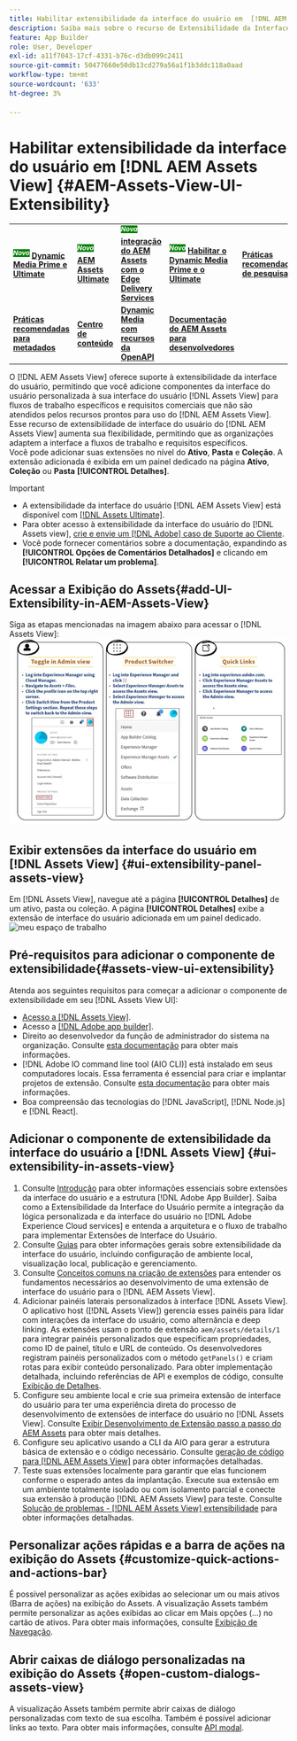 ```yaml
---
title: Habilitar extensibilidade da interface do usuário em  [!DNL AEM Assets View]
description: Saiba mais sobre o recurso de Extensibilidade da Interface do Usuário do  [!DNL AEM Assets View]. [!DNL AEM Assets View] A interface do usuário permite adicionar componentes de interface do usuário personalizados para atender a necessidades comerciais específicas.
feature: App Builder
role: User, Developer
exl-id: a11f7043-17cf-4331-b76c-d3db099c2411
source-git-commit: 50477660e50db13cd279a56a1f1b3ddc118a0aad
workflow-type: tm+mt
source-wordcount: '633'
ht-degree: 3%

---
```


# Habilitar extensibilidade da interface do usuário em [!DNL AEM Assets View] {#AEM-Assets-View-UI-Extensibility}

<table>
    <tr>
        <td>
            <sup style= "background-color:#008000; color:#FFFFFF; font-weight:bold"><i>Novo</i></sup> <a href="/help/assets/dynamic-media/dm-prime-ultimate.md"><b>Dynamic Media Prime e Ultimate</b></a>
        </td>
        <td>
            <sup style= "background-color:#008000; color:#FFFFFF; font-weight:bold"><i>Novo</i></sup> <a href="/help/assets/assets-ultimate-overview.md"><b>AEM Assets Ultimate</b></a>
        </td>
        <td>
            <sup style= "background-color:#008000; color:#FFFFFF; font-weight:bold"><i>Nova</i></sup> <a href="/help/assets/integrate-aem-assets-edge-delivery-services.md"><b>integração do AEM Assets com o Edge Delivery Services</b></a>
        </td>
          <td>
            <sup style= "background-color:#008000; color:#FFFFFF; font-weight:bold"><i>Novo</i></sup> <a href="/help/assets/dynamic-media/enable-dynamic-media-prime-and-ultimate.md"><b>Habilitar o Dynamic Media Prime e o Ultimate</b></a>
        </td>
        <td>
            <a href="/help/assets/search-best-practices.md"><b>Práticas recomendadas de pesquisa</b></a>
        </td>
    </tr>
    <tr>
        <td>
            <a href="/help/assets/metadata-best-practices.md"><b>Práticas recomendadas para metadados</b></a>
        </td>
        <td>
            <a href="/help/assets/product-overview.md"><b>Centro de conteúdo</b></a>
        </td>
        <td>
            <a href="/help/assets/dynamic-media-open-apis-overview.md"><b>Dynamic Media com recursos da OpenAPI</b></a>
        </td>
        <td>
            <a href="https://developer.adobe.com/experience-cloud/experience-manager-apis/"><b>Documentação do AEM Assets para desenvolvedores</b></a>
        </td>
    </tr>
</table>

O [!DNL AEM Assets View] oferece suporte à extensibilidade da interface do usuário, permitindo que você adicione componentes da interface do usuário personalizada à sua interface do usuário [!DNL Assets View] para fluxos de trabalho específicos e requisitos comerciais que não são atendidos pelos recursos prontos para uso do [!DNL AEM Assets View]. Esse recurso de extensibilidade de interface do usuário do [!DNL AEM Assets View] aumenta sua flexibilidade, permitindo que as organizações adaptem a interface a fluxos de trabalho e requisitos específicos.\
Você pode adicionar suas extensões no nível do **Ativo**, **Pasta** e **Coleção**. A extensão adicionada é exibida em um painel dedicado na página **Ativo**, **Coleção** ou **Pasta** **[!UICONTROL Detalhes]**.

>[!IMPORTANT]
>
> * A extensibilidade da interface do usuário [!DNL AEM Assets View] está disponível com [[!DNL Assets Ultimate]](/help/assets/assets-ultimate-overview.md).
> * Para obter acesso à extensibilidade da interface do usuário do [!DNL Assets view], [crie e envie um [!DNL Adobe] caso de Suporte ao Cliente](https://helpx.adobe.com/br/enterprise/using/support-for-experience-cloud.html).
> * Você pode fornecer comentários sobre a documentação, expandindo as **[!UICONTROL Opções de Comentários Detalhados]** e clicando em **[!UICONTROL Relatar um problema]**.

## <a id="1"></a> Acessar a Exibição do Assets{#add-UI-Extensibility-in-AEM-Assets-View}

Siga as etapas mencionadas na imagem abaixo para acessar o [!DNL Assets View]:
![access-assets-view-ui](/help/assets/assets/access-assets-view.jpg)

## Exibir extensões da interface do usuário em [!DNL Assets View] {#ui-extensibility-panel-assets-view}

Em [!DNL Assets View], navegue até a página **[!UICONTROL Detalhes]** de um ativo, pasta ou coleção. A página **[!UICONTROL Detalhes]** exibe a extensão de interface do usuário adicionada em um painel dedicado.
![meu espaço de trabalho](/help/assets/assets/my-workspace-assets-view3.png)

## Pré-requisitos para adicionar o componente de extensibilidade{#assets-view-ui-extensibility}

Atenda aos seguintes requisitos para começar a adicionar o componente de extensibilidade em seu [!DNL Assets View UI]:

* [Acesso a [!DNL Assets View]](#1).
* Acesso a [[!DNL Adobe app builder]](https://developer.adobe.com/app-builder/docs/overview/).
* Direito ao desenvolvedor da função de administrador do sistema na organização. Consulte [esta documentação](https://developer.adobe.com/uix/docs/guides/get-access/) para obter mais informações.
* [!DNL Adobe IO command line tool (AIO CLI)] está instalado em seus computadores locais. Essa ferramenta é essencial para criar e implantar projetos de extensão. Consulte [esta documentação](https://developer.adobe.com/app-builder/docs/getting_started/#local-environment-set-up) para obter mais informações.
* Boa compreensão das tecnologias do [!DNL JavaScript], [!DNL Node.js] e [!DNL React].

## Adicionar o componente de extensibilidade da interface do usuário a [!DNL Assets View] {#ui-extensibility-in-assets-view}

1. Consulte [Introdução](https://developer.adobe.com/uix/docs/getting-started/) para obter informações essenciais sobre extensões da interface do usuário e a estrutura [!DNL Adobe App Builder]. Saiba como a Extensibilidade da Interface do Usuário permite a integração da lógica personalizada e da interface do usuário no [!DNL Adobe Experience Cloud services] e entenda a arquitetura e o fluxo de trabalho para implementar Extensões de Interface do Usuário.
1. Consulte [Guias](https://developer.adobe.com/uix/docs/guides/) para obter informações gerais sobre extensibilidade da interface do usuário, incluindo configuração de ambiente local, visualização local, publicação e gerenciamento.
1. Consulte [Conceitos comuns na criação de extensões](https://developer.adobe.com/uix/docs/services/aem-assets-view/api/commons/) para entender os fundamentos necessários ao desenvolvimento de uma extensão de interface do usuário para o [!DNL AEM Assets View].
1. Adicionar painéis laterais personalizados à interface [!DNL Assets View]. O aplicativo host ([!DNL Assets View]) gerencia esses painéis para lidar com interações da interface do usuário, como alternância e deep linking. As extensões usam o ponto de extensão `aem/assets/details/1` para integrar painéis personalizados que especificam propriedades, como ID de painel, título e URL de conteúdo. Os desenvolvedores registram painéis personalizados com o método `getPanels()` e criam rotas para exibir conteúdo personalizado. Para obter implementação detalhada, incluindo referências de API e exemplos de código, consulte [Exibição de Detalhes](https://developer.adobe.com/uix/docs/services/aem-assets-view/api/details-view/).
1. Configure seu ambiente local e crie sua primeira extensão de interface do usuário para ter uma experiência direta do processo de desenvolvimento de extensões de interface do usuário no [!DNL Assets View]. Consulte [Exibir Desenvolvimento de Extensão passo a passo do AEM Assets](https://developer.adobe.com/uix/docs/services/aem-assets-view/extension-development/) para obter mais detalhes.
1. Configure seu aplicativo usando a CLI da AIO para gerar a estrutura básica de extensão e o código necessário. Consulte [geração de código para [!DNL AEM Assets View]](https://developer.adobe.com/uix/docs/services/aem-assets-view/code-generation/) para obter informações detalhadas.
1. Teste suas extensões localmente para garantir que elas funcionem conforme o esperado antes da implantação. Execute sua extensão em um ambiente totalmente isolado ou com isolamento parcial e conecte sua extensão à produção [!DNL AEM Assets View] para teste. Consulte [Solução de problemas - [!DNL AEM Assets View] extensibilidade](https://developer.adobe.com/uix/docs/services/aem-assets-view/debug/) para obter informações detalhadas.

## Personalizar ações rápidas e a barra de ações na exibição do Assets {#customize-quick-actions-and-actions-bar}

É possível personalizar as ações exibidas ao selecionar um ou mais ativos (Barra de ações) na exibição do Assets. A visualização Assets também permite personalizar as ações exibidas ao clicar em Mais opções (...) no cartão de ativos. Para obter mais informações, consulte [Exibição de Navegação](https://developer.adobe.com/uix/docs/services/aem-assets-view/api/browse-view/).

## Abrir caixas de diálogo personalizadas na exibição do Assets {#open-custom-dialogs-assets-view}

A visualização Assets também permite abrir caixas de diálogo personalizadas com texto de sua escolha. Também é possível adicionar links ao texto. Para obter mais informações, consulte [API modal](https://developer.adobe.com/uix/docs/services/aem-assets-view/api/commons/#modal-api).
